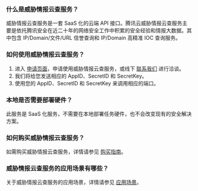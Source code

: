
### 什么是威胁情报云查服务？
威胁情报云查服务是一套 SaaS 化的云端 API 接口。腾讯云威胁情报云查服务主要是依托腾讯安全在近二十年的网络安全工作中积累的安全经验和情报大数据。其中包含 IP/Domain/文件/URL 信誉查询和 IP/Domain 高精准 IOC 查询服务。


### 如何使用威胁情报云查服务？
1. 进入 [申请页面](https://cloud.tencent.com/apply/p/vyos0xdn299)，申请使用威胁情报云查服务，或线下 [联系我们](https://cloud.tencent.com/act/event/connect-service) 进行洽谈。
2. 我们将给您发送相应的 AppID、SecretID 和 SecretKey。
3. 使用您的  AppID、SecretID 和 SecretKey 来调用相应的端口。


### 本地是否需要部署硬件？
此服务是 SaaS 化服务，不需要在本地部署任务硬件，也不会改变现有的安全解决方案。

### 如何购买威胁情报云查服务？
如需购买威胁情报云查服务，详情请参见 [购买指南](https://cloud.tencent.com/document/product/1013/31824)。

### 威胁情报云查服务的应用场景有哪些？
关于威胁情报云查服务的应用场景，详情请参见 [应用场景](https://cloud.tencent.com/document/product/1013/31160)。

